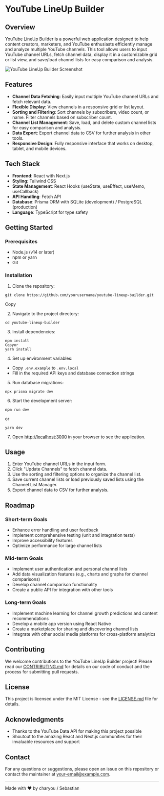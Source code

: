 # YouTube LineUp Builder

## Overview

YouTube LineUp Builder is a powerful web application designed to help content creators, marketers, and YouTube enthusiasts efficiently manage and analyze multiple YouTube channels. This tool allows users to input YouTube channel URLs, fetch channel data, display it in a customizable grid or list view, and save/load channel lists for easy comparison and analysis.

![YouTube LineUp Builder Screenshot](path/to/screenshot.png)

## Features

- **Channel Data Fetching**: Easily input multiple YouTube channel URLs and fetch relevant data.
- **Flexible Display**: View channels in a responsive grid or list layout.
- **Sorting and Filtering**: Sort channels by subscribers, video count, or name. Filter channels based on subscriber count.
- **Channel List Management**: Save, load, and delete custom channel lists for easy comparison and analysis.
- **Data Export**: Export channel data to CSV for further analysis in other tools.
- **Responsive Design**: Fully responsive interface that works on desktop, tablet, and mobile devices.

## Tech Stack

- **Frontend**: React with Next.js
- **Styling**: Tailwind CSS
- **State Management**: React Hooks (useState, useEffect, useMemo, useCallback)
- **API Handling**: Fetch API
- **Database**: Prisma ORM with SQLite (development) / PostgreSQL (production)
- **Language**: TypeScript for type safety

## Getting Started

### Prerequisites

- Node.js (v14 or later)
- npm or yarn
- Git

### Installation

1. Clone the repository:
```
git clone https://github.com/yourusername/youtube-lineup-builder.git
```
Copy

2. Navigate to the project directory:
```
cd youtube-lineup-builder
```

3. Install dependencies:
```
npm install
Copyor
yarn install
```

4. Set up environment variables:
- Copy `.env.example` to `.env.local`
- Fill in the required API keys and database connection strings

5. Run database migrations:
```
npx prisma migrate dev
```

6. Start the development server:
```
npm run dev
```
or
```
yarn dev
```

7. Open [http://localhost:3000](http://localhost:3000) in your browser to see the application.

## Usage

1. Enter YouTube channel URLs in the input form.
2. Click "Update Channels" to fetch channel data.
3. Use the sorting and filtering options to organize the channel list.
4. Save current channel lists or load previously saved lists using the Channel List Manager.
5. Export channel data to CSV for further analysis.

## Roadmap

### Short-term Goals

- Enhance error handling and user feedback
- Implement comprehensive testing (unit and integration tests)
- Improve accessibility features
- Optimize performance for large channel lists

### Mid-term Goals

- Implement user authentication and personal channel lists
- Add data visualization features (e.g., charts and graphs for channel comparisons)
- Develop channel comparison functionality
- Create a public API for integration with other tools

### Long-term Goals

- Implement machine learning for channel growth predictions and content recommendations
- Develop a mobile app version using React Native
- Create a marketplace for sharing and discovering channel lists
- Integrate with other social media platforms for cross-platform analytics

## Contributing

We welcome contributions to the YouTube LineUp Builder project! Please read our [CONTRIBUTING.md](CONTRIBUTING.md) for details on our code of conduct and the process for submitting pull requests.

## License

This project is licensed under the MIT License - see the [LICENSE.md](LICENSE.md) file for details.

## Acknowledgments

- Thanks to the YouTube Data API for making this project possible
- Shoutout to the amazing React and Next.js communities for their invaluable resources and support

## Contact

For any questions or suggestions, please open an issue on this repository or contact the maintainer at [your-email@example.com](mailto:your-email@example.com).

---

Made with ❤️ by charyou / Sebastian
